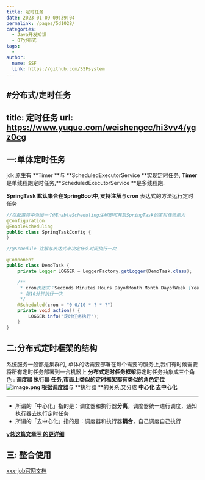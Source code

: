 ```yaml
---
title: 定时任务
date: 2023-01-09 09:39:04
permalink: /pages/5d1028/
categories:
  - Java开发知识
  - 07分布式
tags:
  - 
author: 
  name: SSF
  link: https://github.com/SSFsystem
---
```

#分布式/定时任务
---
title: 定时任务
url: https://www.yuque.com/weishengcc/hi3vv4/ygz0cg
---

<a name="fFOXp"></a>

## 一:单体定时任务

jdk 原生有 **Timer **与 **ScheduledExecutorService **实现定时任务, **Timer** 是单线程跑定时任务,**ScheduledExecutorService  **是多线程跑.

**SpringTask  **默认集合在SpringBoot中,支持**注解**与**cron** 表达式的方法运行定时任务

```java
//在配置类中添加一个@EnableScheduling注解即可开启SpringTask的定时任务能力
@Configuration
@EnableScheduling
public class SpringTaskConfig {
}

//@Schedule 注解与表达式来决定什么时间执行一次

@Component
public class DemoTask {
    private Logger LOGGER = LoggerFactory.getLogger(DemoTask.class);

    /**
     * cron表达式：Seconds Minutes Hours DayofMonth Month DayofWeek [Year]
     * 每10分钟执行一次
     */
    @Scheduled(cron = "0 0/10 * ? * ?")
    private void action() {
        LOGGER.info("定时任务执行");
    }
}


```

<a name="nDLP8"></a>

## 二:分布式定时框架的结构

系统服务一般都是集群的, 单体的话需要部署在每个需要的服务上,我们有时候需要将所有定时任务部署到一台机器上
**分布式定时任务框架**将定时任务抽象成三个角色	:   **调度器 执行器  任务,**市面上类似的定时框架都有类似的角色定位
![image.png](1651809043436-33a449da-941b-451e-88c0-33e8326d63bb.png)
根据**调度器**与 **执行器  **的关系,又分成 **中心化  去中心化**
** **

- 所谓的「中心化」指的是：调度器和执行器**分离**，调度器统一进行调度，通知执行器去执行定时任务
- 所谓的「去中心化」指的是：调度器和执行器**耦合**，自己调度自己执行

[**y总这篇文章写 的更详细**](https://mp.weixin.qq.com/s/_1h1h0y6PV85LUo2f-tcHQ)

<a name="VvCax"></a>

## 三: 整合使用

[xxx-job官网文档](https://www.xuxueli.com/xxl-job/#%E4%BA%8C%E3%80%81%E5%BF%AB%E9%80%9F%E5%85%A5%E9%97%A8)
